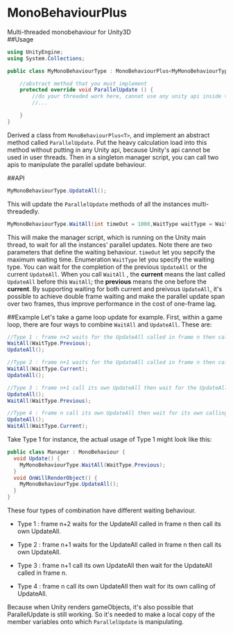 # MonoBehaviourPlus
Multi-threaded monobehaviour for Unity3D  
##Usage

```c#
using UnityEngine;
using System.Collections;

public class MyMonoBehaviourType : MonoBehaviourPlus<MyMonoBehaviourType> {

	//abstract method that you must implement
	protected override void ParallelUpdate () {
		//do your threaded work here, cannot use any unity api inside this
		//...

	}
}

```
Derived a class from ``MonoBehaviourPlus<T>``, and implement an abstract method called ``ParallelUpdate``. Put the heavy calculation load into this method without putting in any Unity api, because Unity's api cannot be used in user threads.  Then in a singleton manager script, you can call two apis to manipulate the parallel update behaviour.

##API

```c#
MyMonoBehaviourType.UpdateAll();
```
This will update the `ParallelUpdate` methods of all the instances multi-threadedly.


```c#
MyMonoBehaviourType.WaitAll(int timeOut = 1000,WaitType waitType = WaitType.Previous);
```
This will make the manager script, which is running on the Unity main thread, to wait for all the instances' parallel updates.
Note there are two parameters that define the waiting behaviour. `timeOut` let you sepcify the maximum waiting time. Enumeration `WaitType` let you specify the waiting type. You can wait for the completion of the previous `UpdateAll` or the current `UpdateAll`. When you call `WaitAll` , the **current** means the last called `UpdateAll` before this `WaitAll`; the **previous** means the one before the **current**. By supporting waiting for both current and preivous `UpdateAll`, it's possible to achieve double frame waiting and make the parallel update span over two frames, thus improve performance in the cost of one-frame lag.

##Example
Let's take a game loop update for example.
First, within a game loop, there are four ways to combine `WaitAll` and `UpdateAll`. These are:

```c#
//Type 1 : frame n+2 waits for the UpdateAll called in frame n then call its own UpdateAll.
WaitAll(WaitType.Previous);
UpdateAll();				
```
```c#
//Type 2 : frame n+1 waits for the UpdateAll called in frame n then call its own UpdateAll.
WaitAll(WaitType.Current);
UpdateAll();
```
```c#
//Type 3 : frame n+1 call its own UpdateAll then wait for the UpdateAll called in frame n.
UpdateAll();
WaitAll(WaitType.Previous);
```
```c#
//Type 4 : frame n call its own UpdateAll then wait for its own calling of UpdateAll.
UpdateAll();
WaitAll(WaitType.Current);
```
Take Type 1 for instance, the actual usage of Type 1 might look like this:
```c#
public class Manager : MonoBehaviour {
  void Update() {
    MyMonoBehaviourType.WaitAll(WaitType.Previous);
  }
  void OnWillRenderObject() {
    MyMonoBehaviourType.UpdateAll();
  }
}
```
These four types of combination have different waiting behaviour.
- Type 1 : frame n+2 waits for the UpdateAll called in frame n then call its own UpdateAll.

- Type 2 : frame n+1 waits for the UpdateAll called in frame n then call its own UpdateAll.

- Type 3 : frame n+1 call its own UpdateAll then wait for the UpdateAll called in frame n.

- Type 4 : frame n call its own UpdateAll then wait for its own calling of UpdateAll.

Because when Unity renders gameObjects, it's also possible that ParallelUpdate is still working. So it's needed to make a local copy of the member variables onto which `ParallelUpdate` is manipulating.